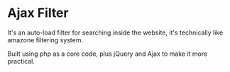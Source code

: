 # Ajax Filter

It's an auto-load filter for searching inside the website, it's technically like amazone filtering system.

Built using php as a core code, plus jQuery and Ajax to make it more practical. 

